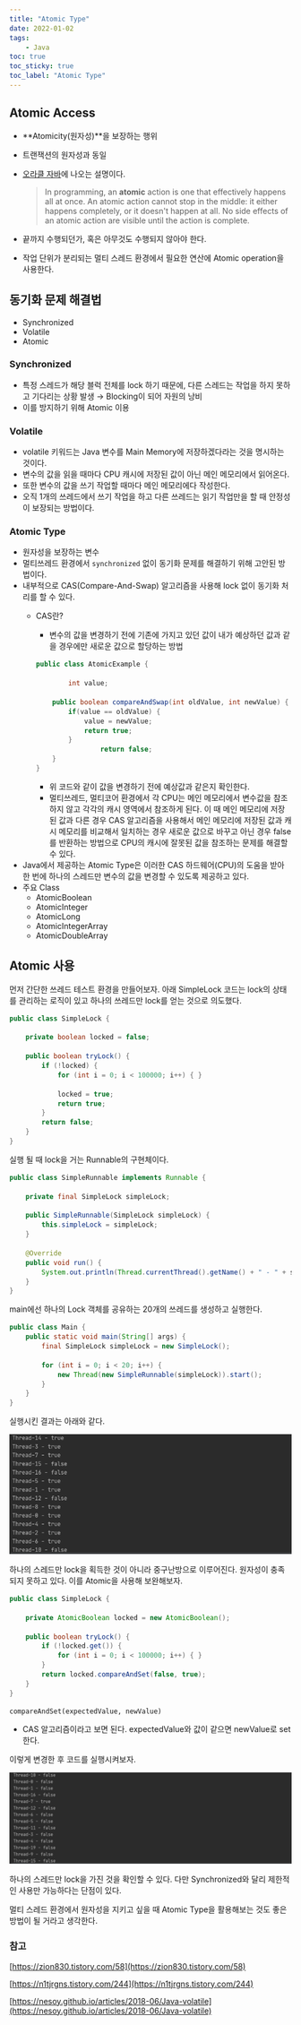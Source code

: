 ```yaml
---
title: "Atomic Type"
date: 2022-01-02
tags:
    - Java
toc: true
toc_sticky: true
toc_label: "Atomic Type"
---
```


## **Atomic Access**

- **Atomicity(원자성)**을 보장하는 행위
- 트랜잭션의 원자성과 동일
- [오라클 자바](https://docs.oracle.com/javase/tutorial/essential/concurrency/atomic.html)에 나오는 설명이다.
    
    > In programming, an **atomic** action is one that effectively happens all at once.
    An atomic action cannot stop in the middle: it either happens completely, or it doesn't happen at all. No side effects of an atomic action are visible until the action is complete.
    
- 끝까지 수행되던가, 혹은 아무것도 수행되지 않아야 한다.
- 작업 단위가 분리되는 멀티 스레드 환경에서 필요한 연산에 Atomic operation을 사용한다.

## 동기화 문제 해결법

- Synchronized
- Volatile
- Atomic

### Synchronized

- 특정 스레드가 해당 블럭 전체를 lock 하기 때문에, 다른 스레드는 작업을 하지 못하고 기다리는 상황 발생 → Blocking이 되어 자원의 낭비
- 이를 방지하기 위해 Atomic 이용

### Volatile

- volatile 키워드는 Java 변수를 Main Memory에 저장하겠다라는 것을 명시하는 것이다.
- 변수의 값을 읽을 때마다 CPU 캐시에 저장된 값이 아닌 메인 메모리에서 읽어온다.
- 또한 변수의 값을 쓰기 작업할 때마다 메인 메모리에다 작성한다.
- 오직 1개의 쓰레드에서 쓰기 작업을 하고 다른 쓰레드는 읽기 작업만을 할 때 안정성이 보장되는 방법이다.

### **Atomic Type**

- 원자성을 보장하는 변수
- 멀티쓰레드 환경에서 `synchronized` 없이  동기화 문제를 해결하기 위해 고안된 방법이다.
- 내부적으로 CAS(Compare-And-Swap) 알고리즘을 사용해 lock 없이 동기화 처리를 할 수 있다.
    - CAS란?
        - 변수의 값을 변경하기 전에 기존에 가지고 있던 값이 내가 예상하던 값과 같을 경우에만 새로운 값으로 할당하는 방법
        
        ```java
        public class AtomicExample {
            
        		int value;
            
            public boolean compareAndSwap(int oldValue, int newValue) {
                if(value == oldValue) {
                    value = newValue;
                    return true;
                }
        				return false;
            }
        }
        ```
        
        - 위 코드와 같이 값을 변경하기 전에 예상값과 같은지 확인한다.
        - 멀티쓰레드, 멀티코어 환경에서 각 CPU는 메인 메모리에서 변수값을 참조하지 않고 각각의 캐시 영역에서 참조하게 된다. 이 때 메인 메모리에 저장된 값과 다른 경우 CAS 알고리즘을 사용해서 메인 메모리에 저장된 값과 캐시 메모리를 비교해서 일치하는 경우 새로운 값으로 바꾸고 아닌 경우 false를 반환하는 방법으로 CPU의 캐시에 잘못된 값을 참조하는 문제를 해결할 수 있다.
- Java에서 제공하는 Atomic Type은 이러한 CAS 하드웨어(CPU)의 도움을 받아 한 번에 하나의 스레드만 변수의 값을 변경할 수 있도록 제공하고 있다.
- 주요 Class
    - AtomicBoolean
    - AtomicInteger
    - AtomicLong
    - AtomicIntegerArray
    - AtomicDoubleArray

## **Atomic 사용**

먼저 간단한 쓰레드 테스트 환경을 만들어보자. 아래 SimpleLock 코드는 lock의 상태를 관리하는 로직이 있고 하나의 쓰레드만 lock를 얻는 것으로 의도했다.

```java
public class SimpleLock {

    private boolean locked = false;

    public boolean tryLock() {
        if (!locked) {
            for (int i = 0; i < 100000; i++) { }

            locked = true;
            return true;
        }
        return false;
    }
}
```

실행 될 때 lock을 거는 Runnable의 구현체이다.

```java
public class SimpleRunnable implements Runnable {

    private final SimpleLock simpleLock;

    public SimpleRunnable(SimpleLock simpleLock) {
        this.simpleLock = simpleLock;
    }

    @Override
    public void run() {
        System.out.println(Thread.currentThread().getName() + " - " + simpleLock.tryLock());
    }
}
```

main에선 하나의 Lock 객체를 공유하는 20개의 쓰레드를 생성하고 실행한다.

```java
public class Main {
    public static void main(String[] args) {
        final SimpleLock simpleLock = new SimpleLock(); 

        for (int i = 0; i < 20; i++) {
            new Thread(new SimpleRunnable(simpleLock)).start();
        }
    }
}
```

실행시킨 결과는 아래와 같다.

![Untitled](/assets/image/atomictype/AtomicType1.png)

하나의 스레드만 lock을 획득한 것이 아니라 중구난방으로 이루어진다. 원자성이 충족되지 못하고 있다. 이를 Atomic을 사용해 보완해보자.

```java
public class SimpleLock {

    private AtomicBoolean locked = new AtomicBoolean();

    public boolean tryLock() {
        if (!locked.get()) {
            for (int i = 0; i < 100000; i++) { }
        }
        return locked.compareAndSet(false, true);
    }
}
```

`compareAndSet(expectedValue, newValue)` 

- CAS 알고리즘이라고 보면 된다. expectedValue와 값이 같으면 newValue로 set한다.

이렇게 변경한 후 코드를 실행시켜보자.

![Untitled](/assets/image/atomictype/AtomicType2.png)

하나의 스레드만 lock을 가진 것을 확인할 수 있다. 다만 Synchronized와 달리 제한적인 사용만 가능하다는 단점이 있다.

멀티 스레드 환경에서 원자성을 지키고 싶을 때 Atomic Type을 활용해보는 것도 좋은 방법이 될 거라고 생각한다.

### 참고

[https://zion830.tistory.com/58](https://zion830.tistory.com/58)

[https://n1tjrgns.tistory.com/244](https://n1tjrgns.tistory.com/244)

[https://nesoy.github.io/articles/2018-06/Java-volatile](https://nesoy.github.io/articles/2018-06/Java-volatile)